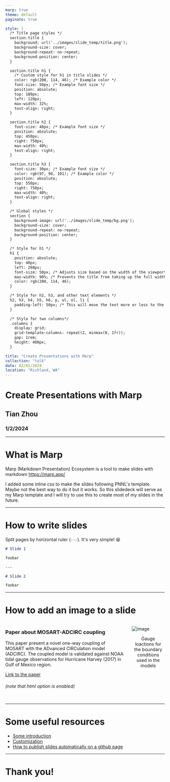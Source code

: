 ```yaml
---
marp: true
theme: default
paginate: true

style: |
  /* Title page styles */
  section.title {
    background: url('../images/slide_temp/title.png');
    background-size: cover;
    background-repeat: no-repeat;
    background-position: center;
  }

  section.title h1 {
    /* Custom style for h1 in title slides */
    color: rgb(200, 114, 46); /* Example color */
    font-size: 50px; /* Example font size */
    position: absolute;
    top: 180px;
    left: 120px;
    max-width: 32%;
    text-align: right;
  }

  section.title h2 {
    font-size: 40px; /* Example font size */
    position: absolute;
    top: 450px;
    right: 750px;
    max-width: 40%;
    text-align: right;
  }

  section.title h3 {
    font-size: 30px; /* Example font size */
    color: rgb(97, 98, 101); /* Example color */
    position: absolute;
    top: 550px;
    right: 750px;
    max-width: 40%;
    text-align: right;
  }

  /* Global styles */
  section {
    background-image: url('../images/slide_temp/bg.png');
    background-size: cover;
    background-repeat: no-repeat;
    background-position: center;
  }

  /* Style for h1 */
  h1 {
    position: absolute;
    top: 40px;
    left: 280px;
    font-size: 50px; /* Adjusts size based on the width of the viewport */
    max-width: 90%; /* Prevents the title from taking up the full width */
    color: rgb(200, 114, 46);
  }

  /* Style for h2, h3, and other text elements */
  h2, h3, h4, h5, h6, p, ul, ol, li {
    padding-left: 50px; /* This will move the text more or less to the right */
  }

  /* Style for two columns*/ 
  .columns {
    display: grid;
    grid-template-columns: repeat(2, minmax(0, 1fr));
    gap: 1rem;
    height: 400px;
  }

title: "Create Presentations with Marp"
collection: "talk"
date: 02/01/2024
location: "Richland, WA"
---
```


<!-- _class: title -->
<!-- _paginate: skip -->

# Create Presentations with Marp

## Tian Zhou 

### 1/2/2024

---
# What is Marp
Marp (Markdown Presentation) Ecosystem is a tool to make slides with markdown
https://marp.app/

I added some inline css to make the slides following PNNL's template. Maybe not the best way to do it but it works. So this slidedeck will serve as my Marp template and I will try to use this to create most of my slides in the future.

---
# How to write slides
Split pages by horizontal ruler (`---`). It's very simple! :satisfied:

```markdown
# Slide 1

foobar

---

# Slide 2

foobar
```
---

# How to add an image to a slide

<div class="columns">
<div class="columns-left">

### Paper about MOSART-ADCIRC coupling
This paper present a novel one-way coupling of MOSART with the ADvanced CIRCulation model (ADCIRC). The coupled model is validated against NOAA tidal gauge observations for Hurricane Harvey (2017) in Gulf of Mexico region.

[Link to the paper](https://doi.org/10.1007/s11069-023-06192-7 )

###### *(note that html option is enabled)*

</div>
<div class="columns-right">

![image](https://media.springernature.com/full/springer-static/image/art%3A10.1007%2Fs11069-023-06192-7/MediaObjects/11069_2023_6192_Fig2_HTML.png?as=webp)

<p style="text-align: center;">Gauge loactions for the boundary conditions used in the models</p>

</div>
</div>

---

# Some useful resources

- [Some introduction](https://chris-ayers.com/2023/03/26/marp-create-presentations-with-markdown)
- [Customization](https://chris-ayers.com/2023/03/31/customizing-marp)
- [How to publish slides automatically on a github page](https://riedmann.dev/2022/07/16/blog-automation-marp-slides.html)

---
<!-- _class: title -->
<!-- _paginate: skip -->

# Thank you!